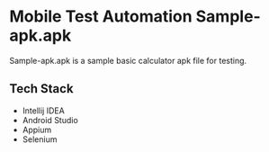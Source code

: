 # Mobile Test Automation Sample-apk.apk

Sample-apk.apk is a sample basic calculator apk file for testing.

## Tech Stack

* Intellij IDEA
* Android Studio
* Appium
* Selenium


